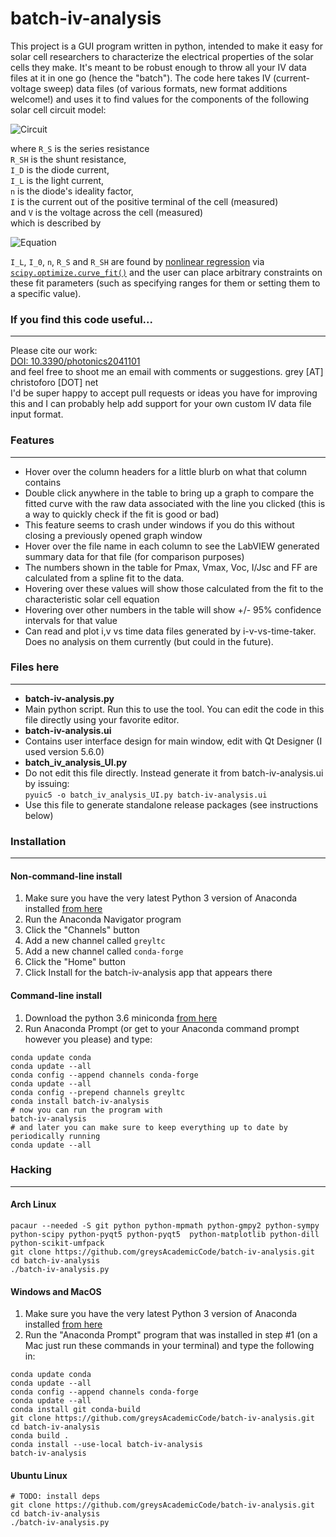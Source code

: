 batch-iv-analysis
=================

This project is a GUI program written in python, intended to make it easy for solar cell researchers to characterize the electrical properties of the solar cells they make. It's meant to be robust enough to throw all your IV data files at it in one go (hence the "batch"). The code here takes IV (current-voltage sweep) data files (of various formats, new format additions welcome!) and uses it to find values for the components of the following solar cell circuit model:

![Circuit](https://upload.wikimedia.org/wikipedia/commons/c/c4/Solar_cell_equivalent_circuit.svg)

where `R_S` is the series resistance  
`R_SH` is the shunt resistance,  
`I_D` is the diode current,  
`I_L` is the light current,  
`n` is the diode's ideality factor,  
`I` is the current out of the positive terminal of the cell (measured)  
and `V` is the voltage across the cell (measured)  
which is described by

![Equation](http://upload.wikimedia.org/math/4/7/d/47d17d3c2fe8840d0b3181860bd22f0a.png)

`I_L`, `I_0`, `n`, `R_S` and `R_SH` are found by [nonlinear regression](https://en.wikipedia.org/wiki/Nonlinear_regression) via [`scipy.optimize.curve_fit()`](http://docs.scipy.org/doc/scipy-0.17.0/reference/generated/scipy.optimize.curve_fit.html) and the user can place arbitrary constraints on these fit parameters (such as specifying ranges for them or setting them to a specific value).

### If you find this code useful...
---
Please cite our work:  
[DOI: 10.3390/photonics2041101](http://www.mdpi.com/2304-6732/2/4/1101/htm)  
and feel free to shoot me an email with comments or suggestions. grey [AT] christoforo [DOT] net  
I'd be super happy to accept pull requests or ideas you have for improving this and I can probably help add support for your own custom IV data file input format. 

### Features
---
- Hover over the column headers for a little blurb on what that column contains
- Double click anywhere in the table to bring up a graph to compare the fitted curve with the raw data associated with the line you clicked (this is a way to quickly check if the fit is good or bad)
 - This feature seems to crash under windows if you do this without closing a previously opened graph window
- Hover over the file name in each column to see the LabVIEW generated summary data for that file (for comparison purposes)
- The numbers shown in the table for Pmax, Vmax, Voc, I/Jsc and FF are calculated from a spline fit to the data.
 - Hovering over these values will show those calculated from the fit to the characteristic solar cell equation 
 - Hovering over other numbers in the table will show +/- 95% confidence intervals for that value
- Can read and plot i,v vs time data files generated by i-v-vs-time-taker. Does no analysis on them currently (but could in the future).

### Files here
---
- **batch-iv-analysis.py**
 - Main python script. Run this to use the tool. You can edit the code in this file directly using your favorite editor.
- **batch-iv-analysis.ui**
 - Contains user interface design for main window, edit with Qt Designer (I used version 5.6.0)
- **batch_iv_analysis_UI.py**
 - Do not edit this file directly. Instead generate it from batch-iv-analysis.ui by issuing:  
`pyuic5 -o batch_iv_analysis_UI.py batch-iv-analysis.ui`
 - Use this file to generate standalone release packages (see instructions below)
 
### Installation
---
#### Non-command-line install
1. Make sure you have the very latest Python 3 version of Anaconda installed [from here](https://www.continuum.io/downloads)
1. Run the Anaconda Navigator program
1. Click the "Channels" button
1. Add a new channel called `greyltc`
1. Add a new channel called `conda-forge`
1. Click the "Home" button
1. Click Install for the batch-iv-analysis app that appears there
#### Command-line install
1. Download the python 3.6 miniconda [from here](https://conda.io/miniconda.html)
1. Run Anaconda Prompt (or get to your Anaconda command prompt however you please) and type:
```
conda update conda
conda update --all
conda config --append channels conda-forge
conda update --all
conda config --prepend channels greyltc
conda install batch-iv-analysis
# now you can run the program with
batch-iv-analysis
# and later you can make sure to keep everything up to date by periodically running
conda update --all
```

### Hacking
---
#### Arch Linux
```
pacaur --needed -S git python python-mpmath python-gmpy2 python-sympy python-scipy python-pyqt5 python-pyqt5  python-matplotlib python-dill python-scikit-umfpack
git clone https://github.com/greysAcademicCode/batch-iv-analysis.git
cd batch-iv-analysis
./batch-iv-analysis.py
```

#### Windows and MacOS
1. Make sure you have the very latest Python 3 version of Anaconda installed [from here](https://www.continuum.io/downloads)
1. Run the "Anaconda Prompt" program that was installed in step #1 (on a Mac just run these commands in your terminal) and type the following in:
```
conda update conda
conda update --all
conda config --append channels conda-forge
conda update --all
conda install git conda-build
git clone https://github.com/greysAcademicCode/batch-iv-analysis.git
cd batch-iv-analysis
conda build .
conda install --use-local batch-iv-analysis
batch-iv-analysis
```

#### Ubuntu Linux
```
# TODO: install deps
git clone https://github.com/greysAcademicCode/batch-iv-analysis.git
cd batch-iv-analysis
./batch-iv-analysis.py
```
